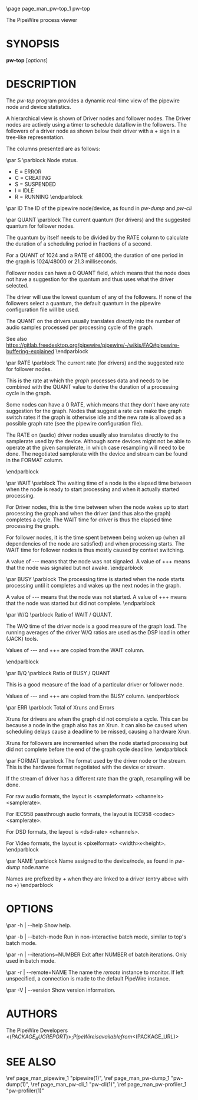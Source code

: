 \page page_man_pw-top_1 pw-top

The PipeWire process viewer

# SYNOPSIS

**pw-top** \[*options*\]

# DESCRIPTION

The *pw-top* program provides a dynamic real-time view of the pipewire
node and device statistics.

A hierarchical view is shown of Driver nodes and follower nodes. The
Driver nodes are actively using a timer to schedule dataflow in the
followers. The followers of a driver node as shown below their driver
with a + sign in a tree-like representation.

The columns presented are as follows:

\par S
\parblock
Node status.

- E = ERROR
- C = CREATING
- S = SUSPENDED
- I = IDLE
- R = RUNNING
\endparblock

\par ID
The ID of the pipewire node/device, as found in *pw-dump* and
*pw-cli*

\par QUANT
\parblock
The current quantum (for drivers) and the suggested quantum for
follower nodes.

The quantum by itself needs to be divided by the RATE column to
calculate the duration of a scheduling period in fractions of a
second.

For a QUANT of 1024 and a RATE of 48000, the duration of one period
in the graph is 1024/48000 or 21.3 milliseconds.

Follower nodes can have a 0 QUANT field, which means that the node
does not have a suggestion for the quantum and thus uses what the
driver selected.

The driver will use the lowest quantum of any of the followers. If
none of the followers select a quantum, the default quantum in the
pipewire configuration file will be used.

The QUANT on the drivers usually translates directly into the number
of audio samples processed per processing cycle of the graph.

See also
<https://gitlab.freedesktop.org/pipewire/pipewire/-/wikis/FAQ#pipewire-buffering-explained>
\endparblock

\par RATE
\parblock
The current rate (for drivers) and the suggested rate for follower
nodes.

This is the rate at which the *graph* processes data and needs to be
combined with the QUANT value to derive the duration of a processing
cycle in the graph.

Some nodes can have a 0 RATE, which means that they don\'t have any
rate suggestion for the graph. Nodes that suggest a rate can make
the graph switch rates if the graph is otherwise idle and the new
rate is allowed as a possible graph rate (see the pipewire
configuration file).

The RATE on (audio) driver nodes usually also translates directly to
the samplerate used by the device. Although some devices might not
be able to operate at the given samplerate, in which case resampling
will need to be done. The negotiated samplerate with the device and
stream can be found in the FORMAT column.

\endparblock

\par WAIT
\parblock
The waiting time of a node is the elapsed time between when the node
is ready to start processing and when it actually started
processing.

For Driver nodes, this is the time between when the node wakes up to
start processing the graph and when the driver (and thus also the
graph) completes a cycle. The WAIT time for driver is thus the
elapsed time processing the graph.

For follower nodes, it is the time spent between being woken up
(when all dependencies of the node are satisfied) and when
processing starts. The WAIT time for follower nodes is thus mostly
caused by context switching.

A value of \-\-- means that the node was not signaled. A value of
+++ means that the node was signaled but not awake.
\endparblock

\par BUSY
\parblock
The processing time is started when the node starts processing until
it completes and wakes up the next nodes in the graph.

A value of \-\-- means that the node was not started. A value of +++
means that the node was started but did not complete.
\endparblock

\par W/Q
\parblock
Ratio of WAIT / QUANT.

The W/Q time of the driver node is a good measure of the graph load.
The running averages of the driver W/Q ratios are used as the DSP
load in other (JACK) tools.

Values of \-\-- and +++ are copied from the WAIT column.

\endparblock

\par B/Q
\parblock
Ratio of BUSY / QUANT

This is a good measure of the load of a particular driver or
follower node.

Values of \-\-- and +++ are copied from the BUSY column.
\endparblock

\par ERR
\parblock
Total of Xruns and Errors

Xruns for drivers are when the graph did not complete a cycle. This
can be because a node in the graph also has an Xrun. It can also be
caused when scheduling delays cause a deadline to be missed, causing
a hardware Xrun.

Xruns for followers are incremented when the node started processing
but did not complete before the end of the graph cycle deadline.
\endparblock

\par FORMAT
\parblock
The format used by the driver node or the stream. This is the
hardware format negotiated with the device or stream.

If the stream of driver has a different rate than the graph,
resampling will be done.

For raw audio formats, the layout is \<sampleformat\> \<channels\>
\<samplerate\>.

For IEC958 passthrough audio formats, the layout is IEC958 \<codec\>
\<samplerate\>.

For DSD formats, the layout is \<dsd-rate\> \<channels\>.

For Video formats, the layout is \<pixelformat\>
\<width\>x\<height\>.
\endparblock

\par NAME
\parblock
Name assigned to the device/node, as found in *pw-dump* node.name

Names are prefixed by *+* when they are linked to a driver (entry
above with no +)
\endparblock


# OPTIONS

\par -h | \--help
Show help.

\par -b | \--batch-mode
Run in non-interactive batch mode, similar to top\'s batch mode.

\par -n | \--iterations=NUMBER
Exit after NUMBER of batch iterations. Only used in batch mode.

\par -r | \--remote=NAME
The name the *remote* instance to monitor. If left unspecified, a
connection is made to the default PipeWire instance.

\par -V | \--version
Show version information.

# AUTHORS

The PipeWire Developers <$(PACKAGE_BUGREPORT)>;
PipeWire is available from <$(PACKAGE_URL)>

# SEE ALSO

\ref page_man_pipewire_1 "pipewire(1)",
\ref page_man_pw-dump_1 "pw-dump(1)",
\ref page_man_pw-cli_1 "pw-cli(1)",
\ref page_man_pw-profiler_1 "pw-profiler(1)"

